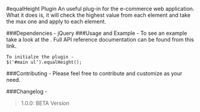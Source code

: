 #equalHeight Plugin
An useful plug-in for the e-commerce web application. What it does is, it will check the highest value from each element
and take the max one and apply to each element.

###Dependencies - 
jQuery
###Usage and Example -
To see an example take a look at the .
Full API reference documentation can be found from this link.
```
To initialze the plugin -
$('#main ul').equalHeight();
```
###Contributing -
Please feel free to contribute and customize as your need.

###Changelog -
> 1.0.0: BETA Version

